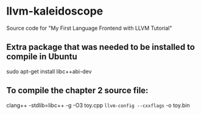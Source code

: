 # llvm-kaleidoscope
Source code for "My First Language Frontend with LLVM Tutorial"

## Extra package that was needed to be installed to compile in Ubuntu
sudo apt-get install libc++abi-dev

## To compile the chapter 2 source file:
clang++ -stdlib=libc++ -g -O3 toy.cpp `llvm-config --cxxflags` -o toy.bin
